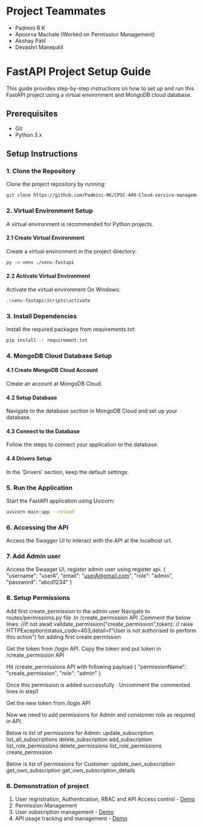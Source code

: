 # Project Teammates

- Padmini R K
- Apoorva Machale (Worked on Permission Management)
- Akshay Patil
- Devashri Manepatil

# FastAPI Project Setup Guide

This guide provides step-by-step instructions on how to set up and run this FastAPI project using a virtual environment and MongoDB cloud database.

## Prerequisites

- Git
- Python 3.x

## Setup Instructions

### 1. Clone the Repository

Clone the project repository by running:

```bash
git clone https://github.com/Padmini-RK/CPSC-449-Cloud-service-management-using-FastAPI.git
```
### 2. Virtual Environment Setup

A virtual environment is recommended for Python projects.

#### 2.1 Create Virtual Environment
Create a virtual environment in the project directory:

```bash
py -m venv ./venv-fastapi
```
#### 2.2 Activate Virtual Environment
Activate the virtual environment
On Windows:
```bash
.\venv-fastapi\Scripts\activate
```
### 3. Install Dependencies

Install the required packages from requirements.txt:

```bash
pip install -r requirement.txt
```
### 4. MongoDB Cloud Database Setup
#### 4.1 Create MongoDB Cloud Account
Create an account at MongoDB Cloud.

#### 4.2 Setup Database
Navigate to the database section in MongoDB Cloud and set up your database.

#### 4.3 Connect to the Database
Follow the steps to connect your application to the database.

#### 4.4 Drivers Setup
In the 'Drivers' section, keep the default settings.

### 5. Run the Application
Start the FastAPI application using Uvicorn:

``` bash
uvicorn main:app --reload
```
### 6. Accessing the API
Access the Swagger UI to interact with the API at the localhost url.

### 7. Add Admin user
Access the Swaager UI, register admin user using register api. { "username": "userA", "email": "userA@gmail.com", "role": "admin", "password": "abcd1234" }

### 8. Setup Permissions
Add first create_permission to the admin user Navigate to routes/permissions.py file .In /create_permission API .Comment the below lines: //if not await validate_permission("create_permission",token): // raise HTTPException(status_code=403,detail=f"User is not authorised to perform this action") for adding first create permission

Get the token from /login API. Copy the token and put token in /create_permission API

Hit /create_permissions API with following payload { "permissionName": "create_permission", "role": "admin" }

Once this permission is added successfully . Uncomment the commented lines in step1

Get the new token from /login API

Now we need to add permissions for Admin and constomer role as required in API.

Below is list of permissions for Admin:
update_subscription
list_all_subscriptions
delete_subscription
add_subscription 
list_role_permissions
delete_permissions
list_role_permissions
create_permission

Below is list of permissions for Customer:
update_own_subscription
get_own_subscription
get_own_subscription_details

### 8. Demonstration of project 
1. User regristration, Authentication, RBAC and API Access control - [Demo](https://drive.google.com/file/d/1ljRtr5i1xFOEK0PbxLJcHd3KMQn-Lm9x/view?usp=sharing)
2. Permission Management
3. User subscription management - [Demo](https://drive.google.com/file/d/17mwoRouzvRljYGo9S44NKcppy6uVgtoP/view?usp=drive_link)
4. API usage tracking and management - [Demo](https://drive.google.com/file/d/1d1I-q-zt1uakESj2ml1okYdP_gLY-xOn/view?usp=sharing)
